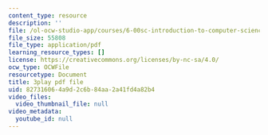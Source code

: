 ```yaml
---
content_type: resource
description: ''
file: /ol-ocw-studio-app/courses/6-00sc-introduction-to-computer-science-and-programming-spring-2011/827316064a9d2c6b84aa2a41fd4a82b4_pjLbxB9TXJs.pdf
file_size: 55808
file_type: application/pdf
learning_resource_types: []
license: https://creativecommons.org/licenses/by-nc-sa/4.0/
ocw_type: OCWFile
resourcetype: Document
title: 3play pdf file
uid: 82731606-4a9d-2c6b-84aa-2a41fd4a82b4
video_files:
  video_thumbnail_file: null
video_metadata:
  youtube_id: null
---
```

